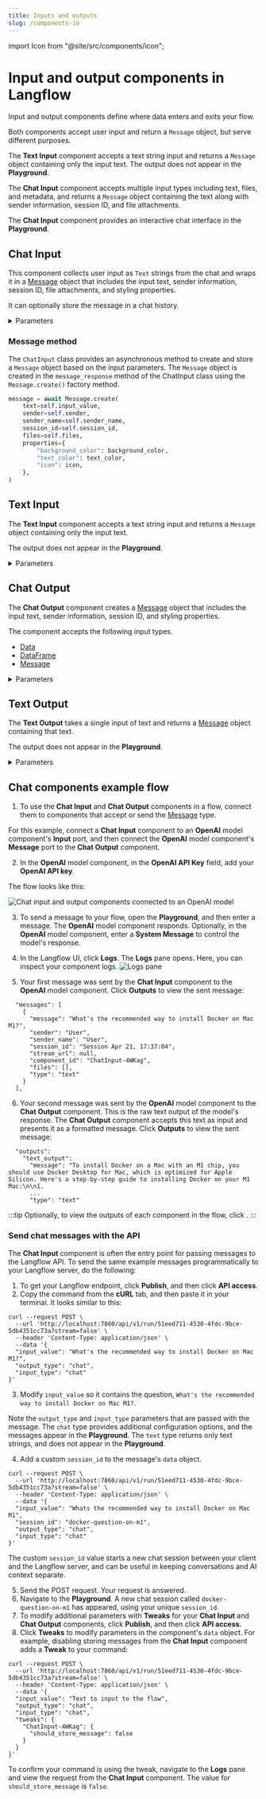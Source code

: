 ```yaml
---
title: Inputs and outputs
slug: /components-io
---
```


import Icon from "@site/src/components/icon";

# Input and output components in Langflow

Input and output components define where data enters and exits your flow.

Both components accept user input and return a `Message` object, but serve different purposes.

The **Text Input** component accepts a text string input and returns a `Message` object containing only the input text. The output does not appear in the **Playground**.

The **Chat Input** component accepts multiple input types including text, files, and metadata, and returns a `Message` object containing the text along with sender information, session ID, and file attachments.

The **Chat Input** component provides an interactive chat interface in the **Playground**.

## Chat Input

This component collects user input as `Text` strings from the chat and wraps it in a [Message](/concepts-objects#message-object) object that includes the input text, sender information, session ID, file attachments, and styling properties.

It can optionally store the message in a chat history.

<details>
<summary>Parameters</summary>

**Inputs**

| Name | Display Name | Info |
|------|--------------|------|
|input_value|Text|The Message to be passed as input.
|should_store_message|Store Messages|Store the message in the history.|
|sender|Sender Type|The type of sender.|
|sender_name|Sender Name|The name of the sender.|
|session_id|Session ID|The unique identifier for the chat session. If empty, the current session ID parameter is used.|
|files|Files|The files to be sent with the message.|
|background_color|Background Color|The background color of the icon.|
|chat_icon|Icon|The icon of the message.|
|text_color|Text Color|The text color of the name.|

**Outputs**

| Name | Display Name | Info |
|------|--------------|------|
|message|Message|The resulting chat message object with all specified properties.|

</details>

### Message method

The `ChatInput` class provides an asynchronous method to create and store a `Message` object based on the input parameters.
The `Message` object is created in the `message_response` method of the ChatInput class using the `Message.create()` factory method.

```python
message = await Message.create(
    text=self.input_value,
    sender=self.sender,
    sender_name=self.sender_name,
    session_id=self.session_id,
    files=self.files,
    properties={
        "background_color": background_color,
        "text_color": text_color,
        "icon": icon,
    },
)
```

## Text Input

The **Text Input** component accepts a text string input and returns a `Message` object containing only the input text.

The output does not appear in the **Playground**.

<details>
<summary>Parameters</summary>

**Inputs**

| Name | Display Name | Info |
|------|--------------|------|
|input_value|Text|The text/content to be passed as output.|

**Outputs**

| Name | Display Name | Info |
|------|--------------|------|
|text|Text|The resulting text message.|

</details>

## Chat Output

The **Chat Output** component creates a [Message](/concepts-objects#message-object) object that includes the input text, sender information, session ID, and styling properties.

The component accepts the following input types.
* [Data](/concepts-objects#data-object)
* [DataFrame](/concepts-objects#dataframe-object)
* [Message](/concepts-objects#message-object)

<details>
<summary>Parameters</summary>

**Inputs**

| Name | Display Name | Info |
|------|--------------|------|
|input_value|Text|The message to be passed as output.|
|should_store_message|Store Messages|The flag to store the message in the history.|
|sender|Sender Type|The type of sender.|
|sender_name|Sender Name|The name of the sender.|
|session_id|Session ID|The unique identifier for the chat session. If empty, the current session ID parameter is used.|
|data_template|Data Template|The template to convert Data to Text. If the option is left empty, it is dynamically set to the Data's text key.|
|background_color|Background Color|The background color of the icon.|
|chat_icon|Icon|The icon of the message.|
|text_color|Text Color|The text color of the name.|
|clean_data|Basic Clean Data|When enabled, `DataFrame` inputs are cleaned when converted to text. Cleaning removes empty rows, empty lines in cells, and multiple newlines.|

**Outputs**

| Name | Display Name | Info |
|------|--------------|------|
|message|Message|The resulting chat message object with all specified properties.|

</details>

## Text Output

The **Text Output** takes a single input of text and returns a [Message](/concepts-objects#message-object) object containing that text.

The output does not appear in the **Playground**.

<details>
<summary>Parameters</summary>

**Inputs**

| Name | Display Name | Info |
|------|--------------|------|
|input_value|Text|The text to be passed as output.|

**Outputs**

| Name | Display Name | Info |
|------|--------------|------|
|text|Text|The resulting text message.|

</details>

## Chat components example flow

1. To use the **Chat Input** and **Chat Output** components in a flow, connect them to components that accept or send the [Message](/concepts-objects#message-object) type.

For this example, connect a **Chat Input** component to an **OpenAI** model component's **Input** port, and then connect the **OpenAI** model component's **Message** port to the **Chat Output** component.

2. In the **OpenAI** model component, in the **OpenAI API Key** field, add your **OpenAI API key**.

The flow looks like this:

![Chat input and output components connected to an OpenAI model](/img/component-chat-io.png)

3. To send a message to your flow, open the **Playground**, and then enter a message.
The **OpenAI** model component responds.
Optionally, in the **OpenAI** model component, enter a **System Message** to control the model's response.
4. In the Langflow UI, click **Logs**.
The **Logs** pane opens.
Here, you can inspect your component logs.
![Logs pane](/img/logs.png)

5. Your first message was sent by the **Chat Input** component to the **OpenAI** model component.
Click **Outputs** to view the sent message:
```text
  "messages": [
    {
      "message": "What's the recommended way to install Docker on Mac M1?",
      "sender": "User",
      "sender_name": "User",
      "session_id": "Session Apr 21, 17:37:04",
      "stream_url": null,
      "component_id": "ChatInput-4WKag",
      "files": [],
      "type": "text"
    }
  ],
```
6. Your second message was sent by the **OpenAI** model component to the **Chat Output** component.
This is the raw text output of the model's response.
The **Chat Output** component accepts this text as input and presents it as a formatted message.
Click **Outputs** to view the sent message:
```text
  "outputs":
    "text_output":
      "message": "To install Docker on a Mac with an M1 chip, you should use Docker Desktop for Mac, which is optimized for Apple Silicon. Here's a step-by-step guide to installing Docker on your M1 Mac:\n\n1.
      ...
      "type": "text"
```

:::tip
Optionally, to view the outputs of each component in the flow, click <Icon name="TextSearch" aria-label="Inspect icon" />.
:::

### Send chat messages with the API

The **Chat Input** component is often the entry point for passing messages to the Langflow API.
To send the same example messages programmatically to your Langflow server, do the following:

1. To get your Langflow endpoint, click **Publish**, and then click **API access**.
2. Copy the command from the **cURL** tab, and then paste it in your terminal.
It looks similar to this:
```text
curl --request POST \
  --url 'http://localhost:7860/api/v1/run/51eed711-4530-4fdc-9bce-5db4351cc73a?stream=false' \
  --header 'Content-Type: application/json' \
  --data '{
  "input_value": "What's the recommended way to install Docker on Mac M1?",
  "output_type": "chat",
  "input_type": "chat"
}'
```
3. Modify `input_value` so it contains the question, `What's the recommended way to install Docker on Mac M1?`.

Note the `output_type` and `input_type` parameters that are passed with the message. The `chat` type provides additional configuration options, and the messages appear in the **Playground**. The `text` type returns only text strings, and does not appear in the **Playground**.

4. Add a custom `session_id` to the message's `data` object.
```text
curl --request POST \
  --url 'http://localhost:7860/api/v1/run/51eed711-4530-4fdc-9bce-5db4351cc73a?stream=false' \
  --header 'Content-Type: application/json' \
  --data '{
  "input_value": "Whats the recommended way to install Docker on Mac M1",
  "session_id": "docker-question-on-m1",
  "output_type": "chat",
  "input_type": "chat"
}'
```
The custom `session_id` value starts a new chat session between your client and the Langflow server, and can be useful in keeping conversations and AI context separate.

5. Send the POST request.
Your request is answered.
6. Navigate to the **Playground**.
A new chat session called `docker-question-on-m1` has appeared, using your unique `session_id`.
7. To modify additional parameters with **Tweaks** for your **Chat Input** and **Chat Output** components, click **Publish**, and then click **API access**.
8. Click **Tweaks** to modify parameters in the component's `data` object.
For example, disabling storing messages from the **Chat Input** component adds a **Tweak** to your command:
```text
curl --request POST \
  --url 'http://localhost:7860/api/v1/run/51eed711-4530-4fdc-9bce-5db4351cc73a?stream=false' \
  --header 'Content-Type: application/json' \
  --data '{
  "input_value": "Text to input to the flow",
  "output_type": "chat",
  "input_type": "chat",
  "tweaks": {
    "ChatInput-4WKag": {
      "should_store_message": false
    }
  }
}'
```

To confirm your command is using the tweak, navigate to the **Logs** pane and view the request from the **Chat Input** component.
The value for `should_store_message` is `false`.